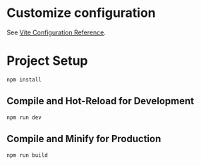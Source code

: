 # Customize configuration

See [Vite Configuration Reference](https://vitejs.dev/config/).

# Project Setup

`npm install`

## Compile and Hot-Reload for Development

`npm run dev`

## Compile and Minify for Production

`npm run build`


